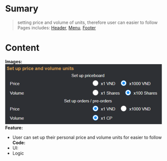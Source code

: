 # Sumary
> setting price and volume of units, therefore user can easier to follow
> Pages includes: [Header](../../../Common%20UI/Header.md), [Menu](../../../Common%20UI/Menu.md), [Footer](../../../Common%20UI/Footer.md) 
# Content

**Images:**
![](images/Config%20price.png)
**Feature:**
- User can set up their personal price and volume units for easier to follow
**Code:**
- UI:
- Logic